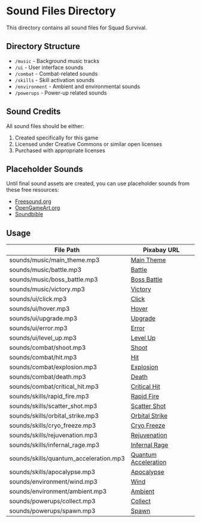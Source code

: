 # Sound Files Directory

This directory contains all sound files for Squad Survival.

## Directory Structure

- `/music` - Background music tracks
- `/ui` - User interface sounds
- `/combat` - Combat-related sounds
- `/skills` - Skill activation sounds
- `/environment` - Ambient and environmental sounds
- `/powerups` - Power-up related sounds

## Sound Credits

All sound files should be either:
1. Created specifically for this game
2. Licensed under Creative Commons or similar open licenses
3. Purchased with appropriate licenses

## Placeholder Sounds

Until final sound assets are created, you can use placeholder sounds from these free resources:

- [Freesound.org](https://freesound.org/)
- [OpenGameArt.org](https://opengameart.org/)
- [Soundbible](http://soundbible.com/)

## Usage

| File Path                          | Pixabay URL                                                                 |
|------------------------------------|-----------------------------------------------------------------------------|
| sounds/music/main_theme.mp3       | [Main Theme](https://pixabay.com/music/main-title-epic-cinematic-music-trailer-118722/) |
| sounds/music/battle.mp3           | [Battle](https://pixabay.com/music/main-title-epic-battle-music-medieval-army-cinematic-action-scene-148799/) |
| sounds/music/boss_battle.mp3      | [Boss Battle](https://pixabay.com/music/main-title-epic-battle-110282/)     |
| sounds/music/victory.mp3          | [Victory](https://pixabay.com/music/main-title-triumphant-epic-orchestra-144137/) |
| sounds/ui/click.mp3               | [Click](https://pixabay.com/sound-effects/click-button-140881/)             |
| sounds/ui/hover.mp3               | [Hover](https://pixabay.com/sound-effects/interface-124464/)                |
| sounds/ui/upgrade.mp3             | [Upgrade](https://pixabay.com/sound-effects/level-up-enhancement-8-bit-retro-sound-effect-145631/) |
| sounds/ui/error.mp3               | [Error](https://pixabay.com/sound-effects/error-126627/)                    |
| sounds/ui/level_up.mp3            | [Level Up](https://pixabay.com/sound-effects/success-1-6297/)               |
| sounds/combat/shoot.mp3           | [Shoot](https://pixabay.com/sound-effects/laser-gun-81720/)                 |
| sounds/combat/hit.mp3             | [Hit](https://pixabay.com/sound-effects/punch-140236/)                      |
| sounds/combat/explosion.mp3       | [Explosion](https://pixabay.com/sound-effects/explosion-6055/)              |
| sounds/combat/death.mp3           | [Death](https://pixabay.com/sound-effects/monster-death-voice-131480/)      |
| sounds/combat/critical_hit.mp3    | [Critical Hit](https://pixabay.com/sound-effects/sword-hit-7160/)           |
| sounds/skills/rapid_fire.mp3      | [Rapid Fire](https://pixabay.com/sound-effects/machine-gun-sound-effects-139068/) |
| sounds/skills/scatter_shot.mp3    | [Scatter Shot](https://pixabay.com/sound-effects/shotgun-firing-3-14483/)   |
| sounds/skills/orbital_strike.mp3  | [Orbital Strike](https://pixabay.com/sound-effects/energy-blast-6181/)      |
| sounds/skills/cryo_freeze.mp3     | [Cryo Freeze](https://pixabay.com/sound-effects/ice-cracking-6086/)         |
| sounds/skills/rejuvenation.mp3    | [Rejuvenation](https://pixabay.com/sound-effects/heal-36672/)               |
| sounds/skills/infernal_rage.mp3   | [Infernal Rage](https://pixabay.com/sound-effects/fire-magic-6947/)         |
| sounds/skills/quantum_acceleration.mp3 | [Quantum Acceleration](https://pixabay.com/sound-effects/woosh-6316/)    |
| sounds/skills/apocalypse.mp3      | [Apocalypse](https://pixabay.com/sound-effects/big-impact-explosion-001-11644/) |
| sounds/environment/wind.mp3       | [Wind](https://pixabay.com/sound-effects/wind-outside-sound-ambient-141989/) |
| sounds/environment/ambient.mp3    | [Ambient](https://pixabay.com/sound-effects/dark-ambient-14566/)            |
| sounds/powerups/collect.mp3       | [Collect](https://pixabay.com/sound-effects/collectcoin-6075/)              |
| sounds/powerups/spawn.mp3         | [Spawn](https://pixabay.com/sound-effects/fairy-magic-spell-110908/)        |
